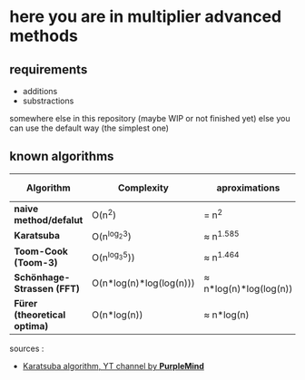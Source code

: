 
# here you are in multiplier advanced methods

## requirements 

- additions
- substractions

somewhere else in this repository
(maybe WIP or not finished yet)
 else you can use the default way (the simplest one)

## known algorithms

| **Algorithm**                  | **Complexity**                    | **aproximations**        |**implentation link**|
|--------------------------------|-----------------------------------|--------------------------|---------------------|
| **naive method/defalut**       | O(n<sup>2</sup>)                  | = n<sup>2</sup>          |soon                 |
| **Karatsuba**                  | O(n<sup>log<sub>2</sub>3</sup>)    | ≈ n<sup>1.585</sup>      |soon                 |
| **Toom-Cook (Toom-3)**         | O(n<sup>log<sub>3</sub>5</sup>))  | ≈ n<sup>1.464</sup>      |soon                 |
| **Schönhage-Strassen (FFT)**   | O(n\*log(n)\*log(log(n)))         | ≈ n\*log(n)\*log(log(n)) |soon                 |
| **Fürer (theoretical optima)** | O(n\*log(n))                      | ≈ n\*log(n)              |soon                 |

sources : 

- [Karatsuba algorithm, YT channel by __PurpleMind__](https://www.youtube.com/watch?v=AMl6EJHfUWo)

<!--end page-->

